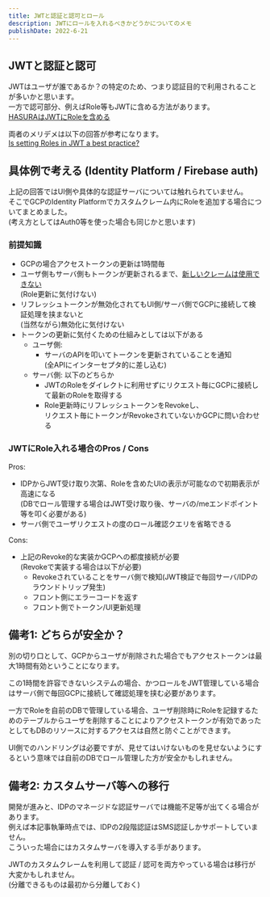 ```yaml
---
title: JWTと認証と認可とロール
description: JWTにロールを入れるべきかどうかについてのメモ
publishDate: 2022-6-21
---
```


## JWTと認証と認可

JWTはユーザが誰であるか？の特定のため、つまり認証目的で利用されることが多いかと思います。  
一方で認可部分、例えばRole等もJWTに含める方法があります。  
[HASURAはJWTにRoleを含める](https://hasura.io/docs/latest/graphql/core/auth/authentication/jwt/)

両者のメリデメは以下の回答が参考になります。  
[Is setting Roles in JWT a best practice?](https://stackoverflow.com/questions/47224931/is-setting-roles-in-jwt-a-best-practice)

## 具体例で考える (Identity Platform / Firebase auth)

上記の回答ではUI側や具体的な認証サーバについては触れられていません。  
そこでGCPのIdentity Platformでカスタムクレーム内にRoleを追加する場合についてまとめました。  
(考え方としてはAuth0等を使った場合も同じかと思います)


### 前提知識
- GCPの場合アクセストークンの更新は1時間毎
- ユーザ側もサーバ側もトークンが更新されるまで、[新しいクレームは使用できない](https://cloud.google.com/identity-platform/docs/how-to-configure-custom-claims)  
  (Role更新に気付けない)
- リフレッシュトークンが無効化されてもUI側/サーバ側でGCPに接続して検証処理を挟まないと  
  (当然ながら)無効化に気付けない
- トークンの更新に気付くための仕組みとしては以下がある
  - ユーザ側: 
    - サーバのAPIを叩いてトークンを更新されていることを通知  
    (全APIにインターセプタ的に差し込む)
  - サーバ側: 以下のどちらか
    - JWTのRoleをダイレクトに利用せずにリクエスト毎にGCPに接続して最新のRoleを取得する  
    - Role更新時にリフレッシュトークンをRevokeし、  
      リクエスト毎にトークンがRevokeされていないかGCPに問い合わせる

### JWTにRole入れる場合のPros / Cons

Pros:
- IDPからJWT受け取り次第、Roleを含めたUIの表示が可能なので初期表示が高速になる  
(DBでロール管理する場合はJWT受け取り後、サーバの/meエンドポイント等を叩く必要がある)
- サーバ側でユーザリクエストの度のロール確認クエリを省略できる

Cons:
- 上記のRevoke的な実装かGCPへの都度接続が必要  
  (Revokeで実装する場合は以下が必要)
  - Revokeされていることをサーバ側で検知(JWT検証で毎回サーバ/IDPのラウンドトリップ発生)
  - フロント側にエラーコードを返す
  - フロント側でトークン/UI更新処理


## 備考1: どちらが安全か？

別の切り口として、GCPからユーザが削除された場合でもアクセストークンは最大1時間有効ということになります。  

この1時間を許容できないシステムの場合、かつロールをJWT管理している場合はサーバ側で毎回GCPに接続して確認処理を挟む必要があります。  

一方でRoleを自前のDBで管理している場合、ユーザ削除時にRoleを記録するためのテーブルからユーザを削除することによりアクセストークンが有効であったとしてもDBのリソースに対するアクセスは自然と防ぐことができます。  

UI側でのハンドリングは必要ですが、見せてはいけないものを見せないようにするという意味では自前のDBでロール管理した方が安全かもしれません。

## 備考2: カスタムサーバ等への移行

開発が進みと、IDPのマネージドな認証サーバでは機能不足等が出てくる場合があります。  
例えば本記事執筆時点では、IDPの2段階認証はSMS認証しかサポートしていません。  
こういった場合にはカスタムサーバを導入する手があります。  

JWTのカスタムクレームを利用して認証 / 認可を両方やっている場合は移行が大変かもしれません。  
(分離できるものは最初から分離しておく)
